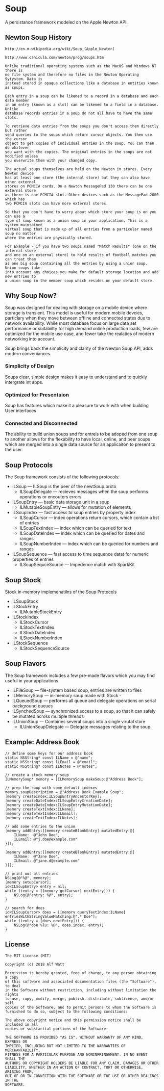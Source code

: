 
# Soup

A persistance framework modeled on the Apple Newton API.


## Newton Soup History

    http://en.m.wikipedia.org/wiki/Soup_(Apple_Newton)

    http://www.canicula.com/newton/prog/soups.htm

    Unlike traditional operating systems such as the MacOS and Windows NT there is
    no file system and therefore no files in the Newton Operating Sytystem. Data is
    instead stored in opaque collections like a database in entities known as soups.

    Each entry in a soup can be likened to a record in a database and each data member
    in an entry (known as a slot) can be likened to a field in a database. Unlike 
    database records entries in a soup do not all have to have the same slots. 

    To retrieve data entries from the soups you don't access them directly but rather
    send queries to the soups which return cursor objects. You then use the cursor 
    object to get copies of individual entries in the soup. You can then do whatever 
    you want with the copies. The original entries in the soups are not modified unless 
    you overwrite them with your changed copy.

    The actual soups themselves are held on the Newton in stores. Every Newton device 
    has at least one store (the internal store) but they can also have other external 
    stores on PCMCIA cards. On a Newton MessagePad 130 there can be one external store 
    as there is one PCMCIA slot. Other devices such as the MessagePad 2000 which has 
    two PCMCIA slots can have more external stores.
    
    So that you don't have to worry about which store your soup is on you can use a
    type of soup known as a union soup in your application. This is a system maintained
    virtual soup that is made up of all entries from a particular named soup no matter
    where the entries are physically stored. 
    
    For Example - if you have two soups named "Match Results" (one on the internal store 
    and one on an external store) to hold results of football matches you can treat them 
    as one big soup containing all the entries by using a union soup. Union soups take 
    into account any choices you make for default storage location and add new entries to 
    a union soup in the member soup which resides on your default store.


## Why Soup Now?

Soup was designed for dealing with storage on a mobile device where storage is transient.  This model is useful
for modern mobile devcies, particlary when they move between offline and connected states due to network 
availability. While most database focus on large data set performance or suitabiilty for high demand online 
production loads, few are optimized for the mobile use case, and fewer take the realaties of modern 
networking into account.

Soup brings back the simplicity and clarity of the Newton Soup API, adds modern conveniances  


### Simplicity of Design

Soups clear, simple design makes it easy to understand and to quickly intergrate int apps.


### Optimized for Presentaion

Soup has features which make it a pleasure to work with when building User interfaces


### Connected and Disconnected

The ability to build union soups and for entreis to be adoped from one soup to another allows for the flexability to
have local, online, and peer soups which are merged into a single data source for an applicaiton to present to the user.


## Soup Protocols

The Soup framework consists of the following protocols:

- ILSoup — ILSoup is the peer of the newtSoup proto
    - ILSoupDelegate — recieves messages when the soup performs operations or encouters errors
- ILSoupEntry — basic data storage unit in a soup
    - ILMutableSoupEntry — allows for mutation of elements
- ILSoupIndex — fast access to soup entries by property index
    - ILSoupCursor — index operations return cursors, which contain a list of entries
    - ILSoupTextIndex — index which can be queried for text
    - ILSoupDateIndex — index which can be queried for dates and ranges
    - ILSoupNumberIndex — index which can be queried for numbers and ranges
- ILSoupSequence — fast access to time sequence datat for numeric properties of entries
    - ILSoupSequceSource — Impedence match with SparkKit

## Soup Stock

Stock in-memory implemenatilns of the Soup Protocols

- ILSoupStock
- ILStockEntry
    - ILMutableStockEntry
- ILStockIndex 
    - ILStockCursor
    - ILStockTextIndex
    - ILStockDateIndex
    - ILStockNumberIndex
- ILStockSequence 
    - ILStockSequenceSource 

## Soup Flavors

The Soup framework includes a few pre-made flavors which you may find useful in your applications

- ILFileSoup — file-system based soup, entries are written to files
- ILMemorySoup — in-memory soup made with Stock - 
- ILQueuedSoup — performs all queue and delegate operations on serial background queues 
- ILSynchedSoup — synchronized access to a soup, so that it can safely be mutated across multiple threads
- ILUnionSoup — Combines several soups into a single virutal store
    - ILUnionSoupDelegate — Delegate messages relating to the soup

## Example: Address Book

    // define some keys for our address book
    static NSString* const ILName = @"name";
    static NSString* const ILEmail = @"email";
    static NSString* const ILNotes = @"notes";

    // create a stock memory soup
    ILMemorySoup* memory = [ILMemorySoup makeSoup:@"Address Book"];

    // prep the soup with some default indexes
    memory.soupDescription = @"Address Book Example Soup";
    [memory createIndex:ILSoupEntryAncestorKey];
    [memory createDateIndex:ILSoupEntryCreationDate];
    [memory createDateIndex:ILSoupEntryMutationDate];
    [memory createTextIndex:ILName];
    [memory createTextIndex:ILEmail];
    [memory createTextIndex:ILNotes];
    
    // add some entries to the union
    [memory addEntry:[[memory createBlankEntry] mutatedEntry:@{
        ILName:  @"John Doe",
        ILEmail: @"j.doe@example.com"
    }]];

    [memory addEntry:[[memory createBlankEntry] mutatedEntry:@{
        ILName:  @"Jane Doe",
        ILEmail: @"jane.d@example.com"
    }]];

    // print out all entries
    NSLog(@"%@", memory);
    [memory setupCursor];
    id<ILSoupEntry> entry = nil;
    while ((entry = [[memory getCursor] nextEntry])) {
        NSLog(@"entry: %@", entry);
    }
    
    // search for does
    id<ILSoupCursor> does = [[memory queryTextIndex:ILName] entriesWithStringValueMatching:@".* Doe"];
    while ((entry = [does nextEntry])) {
        NSLog(@"doe %lu: %@", does.index, entry);
    }
    
## License

    The MIT License (MIT)

    Copyright (c) 2018 Alf Watt

    Permission is hereby granted, free of charge, to any person obtaining a copy
    of this software and associated documentation files (the "Software"), to deal
    in the Software without restriction, including without limitation the rights
    to use, copy, modify, merge, publish, distribute, sublicense, and/or sell
    copies of the Software, and to permit persons to whom the Software is
    furnished to do so, subject to the following conditions:

    The above copyright notice and this permission notice shall be included in all
    copies or substantial portions of the Software.

    THE SOFTWARE IS PROVIDED "AS IS", WITHOUT WARRANTY OF ANY KIND, EXPRESS OR
    IMPLIED, INCLUDING BUT NOT LIMITED TO THE WARRANTIES OF MERCHANTABILITY,
    FITNESS FOR A PARTICULAR PURPOSE AND NONINFRINGEMENT. IN NO EVENT SHALL THE
    AUTHORS OR COPYRIGHT HOLDERS BE LIABLE FOR ANY CLAIM, DAMAGES OR OTHER
    LIABILITY, WHETHER IN AN ACTION OF CONTRACT, TORT OR OTHERWISE, ARISING FROM,
    OUT OF OR IN CONNECTION WITH THE SOFTWARE OR THE USE OR OTHER DEALINGS IN THE
    SOFTWARE.

